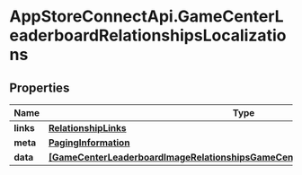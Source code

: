 # AppStoreConnectApi.GameCenterLeaderboardRelationshipsLocalizations

## Properties

Name | Type | Description | Notes
------------ | ------------- | ------------- | -------------
**links** | [**RelationshipLinks**](RelationshipLinks.md) |  | [optional] 
**meta** | [**PagingInformation**](PagingInformation.md) |  | [optional] 
**data** | [**[GameCenterLeaderboardImageRelationshipsGameCenterLeaderboardLocalizationData]**](GameCenterLeaderboardImageRelationshipsGameCenterLeaderboardLocalizationData.md) |  | [optional] 


